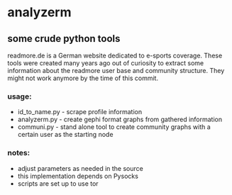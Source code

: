 # analyzerm
## some crude python tools

readmore.de is a German website dedicated to e-sports coverage.
These tools were created many years ago out of curiosity to extract some information about the readmore user base and community structure. They might not work anymore by the time of this commit.


### usage:
* id_to_name.py - scrape profile information
* analyzerm.py - create gephi format graphs from gathered information
* communi.py - stand alone tool to create community graphs with a certain user as the starting node

### notes:
* adjust parameters as needed in the source
* this implementation depends on Pysocks
* scripts are set up to use tor
